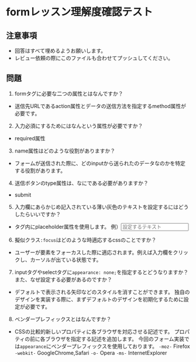# formレッスン理解度確認テスト

## 注意事項

- 回答はすべて埋めるようお願いします。
- レビュー依頼の際にこのファイルも合わせてプッシュしてください。

## 問題

1. formタグに必要な二つの属性とはなんですか？
  - 送信先URLであるaction属性とデータの送信方法を指定するmethod属性が必要です。

2. 入力必須にするためにはなんという属性が必要ですか？
  - required属性

3. name属性はどのような役割がありますか？
  - フォームが送信された際に、どのinputから送られたのデータなのかを特定する役割があります。

4. 送信ボタンのtype属性は、なにである必要がありますか？
  - submit

5. 入力欄にあらかじめ記入されている薄い灰色のテキストを設定するにはどうしたらいいですか？
  - タグ内にplaceholder属性を使用します。
    例）<input type="hoge" name="hoge" placeholder="設定するテキスト">

6. 擬似クラス`:focus`はどのような時適応するcssのことですか？
  - ユーザーが要素をフォーカスした際に適応されます。例えば入力欄をクリックし、カーソルが出ている状態です。

7. inputタグやselectタグに`appearance: none;`を指定するとどうなりますか？また、なぜ設定する必要があるのですか？
  - デフォルトで表示される矢印などのスタイルを消すことができます。
    独自のデザインを実装する際に、まずデフォルトのデザインを初期化するために設定が必要です。

8. ベンダープレフィックスとはなんですか？
  - CSSの比較的新しいプロパティに各ブラウザを対応させる記述です。
    プロパティの前に各ブラウザを指定する記述を追加します。
    今回のフォーム実装では`appearance`にベンダープレフィックスを使用しております。
    `-moz-` Firefox
    `-webkit-` GoogleChrome,Safari
    `-o-` Opera
    `-ms-` InternetExplorer